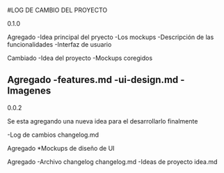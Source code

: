 #LOG DE CAMBIO DEL PROYECTO

0.1.0

Agregado
-Idea principal del pryecto
-Los mockups
-Descripción de las funcionalidades
-Interfaz de usuario

Cambiado
-Idea del proyecto
-Mockups coregidos

Agregado
-features.md
-ui-design.md
-Imagenes
-

0.0.2

Se esta agregando una nueva idea para el desarrollarlo finalmente

-Log de cambios changelog.md

Agregado
*Mockups de diseño de UI

Agregado 
-Archivo changelog changelog.md
-Ideas de proyecto idea.md
